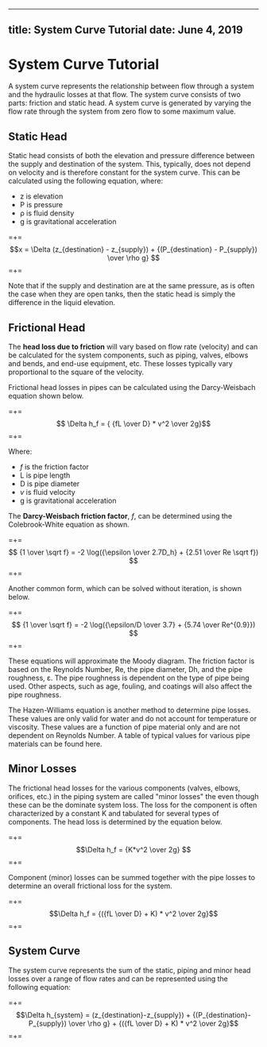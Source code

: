 -----
title:   System Curve Tutorial
date:  June 4, 2019
-----

# System Curve Tutorial
A system curve represents the relationship between flow through a system and the hydraulic losses at that flow. The system curve consists of two parts: friction and static head. A system curve is generated by varying the flow rate through the system from zero flow to some maximum value. 
            
## Static Head
Static head consists of both the elevation and pressure difference between the supply and destination of the system. This, typically, does not depend on velocity and is therefore constant for the system curve. This can be calculated using the following equation,
where:

- z is elevation
- P is pressure
- ρ is fluid density
- g is gravitational acceleration


=+=
$$x = \Delta (z_{destination} - z_{supply}) + {(P_{destination} - P_{supply}) \over \rho g} $$
=+=

Note that if the supply and destination are at the same pressure, as is often the case when they are open tanks, then the static head is simply the difference in the liquid elevation.

## Frictional Head
The **head loss due to friction** will vary based on flow rate (velocity) and can be calculated for the system components, such as piping, valves, elbows and bends, and end-use equipment, etc. These losses typically vary proportional to the square of the velocity.

Frictional head losses in pipes can be calculated using the Darcy-Weisbach equation shown below.

=+=
$$ \Delta h_f = { {fL \over D} * v^2  \over 2g}$$
=+=

Where:

- *f* is the friction factor
- L is pipe length
- D is pipe diameter
- *v* is fluid velocity
- g is gravitational acceleration

The **Darcy-Weisbach friction factor**, *f*, can be determined using the Colebrook-White equation as shown.

=+=
$$ {1 \over \sqrt f} = -2 \log({\epsilon \over 2.7D_h} + {2.51 \over Re \sqrt f}) $$
=+=

Another common form, which can be solved without iteration, is shown below.

=+=
$$ {1 \over \sqrt f} = -2 \log({\epsilon/D \over 3.7} + {5.74 \over Re^{0.9}}) $$
=+=

These equations will approximate the Moody diagram. The friction factor is based on the Reynolds Number, Re, the 
pipe diameter, Dh, and the pipe roughness, ε. The pipe roughness is dependent on the type of pipe being used. Other aspects,
such as age, fouling, and coatings will also affect the pipe roughness.

The Hazen-Williams equation is another method to 
determine pipe losses. These values are only valid for water and do not account for temperature or viscosity. 
These values are a function of pipe material only and are not dependent on Reynolds Number. A table of typical values 
for various pipe materials can be found here.


## Minor Losses
The frictional head losses for the various components (valves, elbows, orifices, etc.) in the piping system are called "minor losses" the even though these can be the dominate system loss. The loss for the component is often characterized by a constant K and tabulated for several types of components. The head loss is determined by the equation below.

=+=
$$\Delta h_f = {K*v^2 \over 2g} $$
=+=

Component (minor) losses can be summed together with the pipe losses to determine an overall frictional loss for the system.

=+=
$$\Delta h_f = {({fL \over D} + K) * v^2 \over 2g}$$
=+=

## System Curve
The system curve represents the sum of the static, piping and minor head losses over a range of flow rates and can be represented using the following equation:

=+=
$$\Delta h_{system} = (z_{destination}-z_{supply}) + {(P_{destination}-P_{supply}) \over \rho g} + {({fL \over D} + K) * v^2 \over 2g}$$
=+=